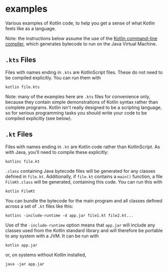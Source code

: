 # examples

Various examples of Kotlin code, to help you get a sense of what Kotlin
feels like as a language.

Note: the instructions below assume the use of the
[Kotlin command-line compiler](https://kotlinlang.org/docs/command-line.html),
which generates bytecode to run on the Java Virtual Machine.

## `.kts` Files

Files with names ending in `.kts` are KotlinScript files. These do not need
to be compiled explicitly. You can run them with

    kotlin file.kts

Note: many of the examples here are `.kts` files for convenience only,
because they contain simple demonstrations of Kotlin syntax rather than
complete programs. Kotlin isn't really designed to be a scripting language,
so for serious programming tasks you should write your code to be compiled
explicitly (see below).

## `.kt` Files

Files with names ending in `.kt` are Kotlin code rather than KotlinScript.
As with Java, you'll need to compile these explicitly:

    kotlinc file.kt

`.class` containing Java bytecode files will be generated for any classes
defined in `file.kt`. Additionally, if `file.kt` contains a `main()` function,
a file `FileKt.class` will be generated, containing this code. You can run
this with

    kotlin FileKt

You can bundle the bytecode for the main program and all classes defined
across a set of `.kt` files like this:

    kotlinc -include-runtime -d app.jar file1.kt file2.kt...

Use of the `-include-runtime` option means that `app.jar` will include any
classes used from the Kotlin standard library and will therefore be portable
to any system with a JVM. It can be run with

    kotlin app.jar

or, on systems without Kotlin installed,

    java -jar app.jar
